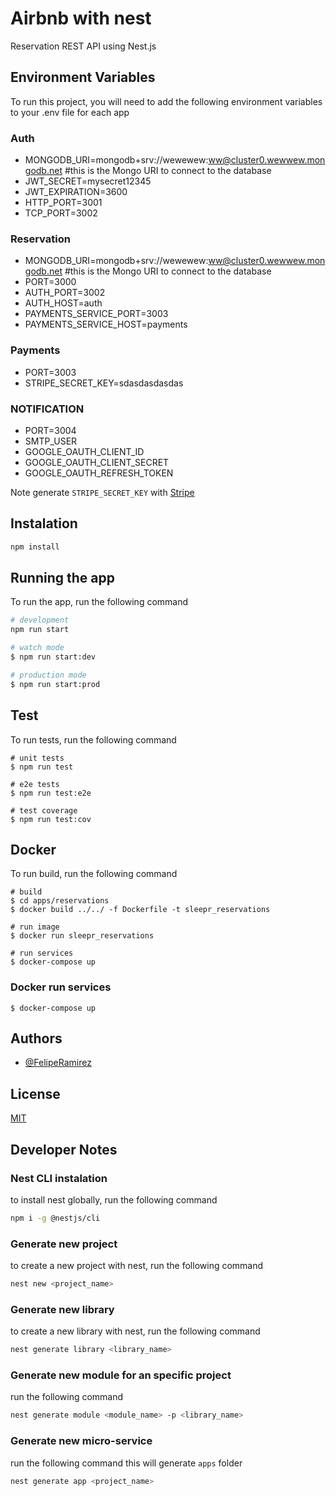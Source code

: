 # Airbnb with nest

Reservation REST API using Nest.js


## Environment Variables

To run this project, you will need to add the following environment variables to your .env file for each app

### Auth
- MONGODB_URI=mongodb+srv://wewewew:ww@cluster0.wewwew.mongodb.net #this is the Mongo URI to connect to the database
- JWT_SECRET=mysecret12345
- JWT_EXPIRATION=3600
- HTTP_PORT=3001
- TCP_PORT=3002
### Reservation
- MONGODB_URI=mongodb+srv://wewewew:ww@cluster0.wewwew.mongodb.net #this is the Mongo URI to connect to the database
- PORT=3000
- AUTH_PORT=3002
- AUTH_HOST=auth
- PAYMENTS_SERVICE_PORT=3003
- PAYMENTS_SERVICE_HOST=payments
### Payments
- PORT=3003
- STRIPE_SECRET_KEY=sdasdasdasdas
### NOTIFICATION
- PORT=3004
- SMTP_USER
- GOOGLE_OAUTH_CLIENT_ID
- GOOGLE_OAUTH_CLIENT_SECRET
- GOOGLE_OAUTH_REFRESH_TOKEN

Note generate `STRIPE_SECRET_KEY` with [Stripe](https://dashboard.stripe.com/test/dashboard)
## Instalation
```bash
npm install
```

## Running the app
To run the app, run the following command
```bash
# development
npm run start

# watch mode
$ npm run start:dev

# production mode
$ npm run start:prod
```

## Test
To run tests, run the following command
```
# unit tests
$ npm run test

# e2e tests
$ npm run test:e2e

# test coverage
$ npm run test:cov
```

## Docker
To run build, run the following command
```
# build
$ cd apps/reservations
$ docker build ../../ -f Dockerfile -t sleepr_reservations

# run image
$ docker run sleepr_reservations

# run services
$ docker-compose up
```
### Docker run services
```$ docker-compose up```

## Authors

- [@FelipeRamirez](https://www.github.com/mrinternauta)


## License

[MIT](https://choosealicense.com/licenses/mit/)


## Developer Notes

### Nest CLI instalation

to install nest globally, run the following command
``` bash
npm i -g @nestjs/cli 
```

### Generate new project

to create a new project with nest, run the following command
```bash
nest new <project_name>
```

### Generate new library

to create a new library with nest, run the following command
```bash
nest generate library <library_name>
```


### Generate new module for an specific project

run the following command
```bash
nest generate module <module_name> -p <library_name>
```

### Generate new micro-service 

run the following command
this will generate `apps` folder
```bash
nest generate app <project_name>
```
